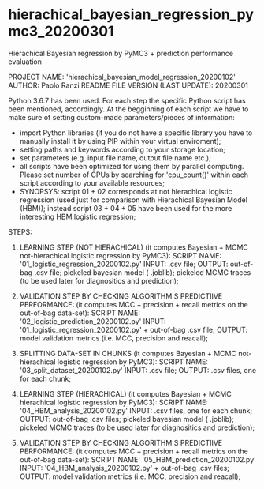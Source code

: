 # hierachical_bayesian_regression_pymc3_20200301
Hierachical Bayesian regression by PyMC3 + prediction performance evaluation 

PROJECT NAME: 'hierachical_bayesian_model_regression_20200102'
AUTHOR: Paolo Ranzi
README FILE VERSION (LAST UPDATE): 20200301


Python 3.6.7 has been used. For each step the specific Python script has been mentioned, accordingly. At the begginning of each script we have to make sure of setting custom-made parameters/pieces of information: 
- import Python libraries (if you do not have a specific library you have to manually install it by using PIP within your virtual enviroment);  
- setting paths and keywords according to your storage location;
- set parameters (e.g. input file name, output file name etc.); 
- all scripts have been optimized for using them by parallel computing. Please set number of CPUs by searching for 'cpu_count()' within each script according to your available resources; 
- SYNOPSYS: script 01 + 02 corresponds at not hierachical logistic regression (used just for comparison
with Hierachical Bayesian Model (HBM)); instead script 03 + 04 + 05 have been used for the more interesting HBM logistic regression;  

STEPS: 

01. LEARNING STEP (NOT HIERACHICAL)
(it computes Bayesian + MCMC not-hierachical logistic regression by PyMC3): 
SCRIPT NAME: '01_logistic_regression_20200102.py'
INPUT: .csv file; 
OUTPUT: out-of-bag .csv file; pickeled bayesian model ( .joblib); pickeled MCMC traces (to be used later for diagnositics and prediction);

02. VALIDATION STEP BY CHECKING ALGORITHM'S PREDICTIIVE PERFORMANCE: 
(it computes MCC + precision + recall metrics on the out-of-bag data-set):
SCRIPT NAME: '02_logistic_prediction_20200102.py'
INPUT: '01_logistic_regression_20200102.py' + out-of-bag .csv file;
OUTPUT: model validation metrics (i.e. MCC, precision and reacall); 

03. SPLITTING DATA-SET IN CHUNKS
(it computes Bayesian + MCMC not-hierachical logistic regression by PyMC3): 
SCRIPT NAME: '03_split_dataset_20200102.py'
INPUT: .csv file; 
OUTPUT: .csv files, one for each chunk;

04. LEARNING STEP (HIERACHICAL)
(it computes Bayesian + MCMC hierachical logistic regression by PyMC3): 
SCRIPT NAME: '04_HBM_analysis_20200102.py'
INPUT: .csv files, one for each chunk; 
OUTPUT: out-of-bag .csv files; pickeled bayesian model ( .joblib); pickeled MCMC traces (to be used later for diagnositics and prediction);

05. VALIDATION STEP BY CHECKING ALGORITHM'S PREDICTIIVE PERFORMANCE: 
(it computes MCC + precision + recall metrics on the out-of-bag data-set):
SCRIPT NAME: '05_HBM_prediction_20200102.py'
INPUT: '04_HBM_analysis_20200102.py' + out-of-bag .csv files;
OUTPUT: model validation metrics (i.e. MCC, precision and reacall);









